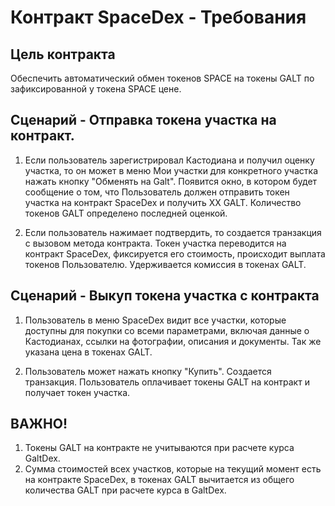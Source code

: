 # Контракт SpaceDex - Требования

## Цель контракта
Обеспечить автоматический обмен токенов SPACE на токены GALT по зафиксированной у токена SPACE цене.

## Сценарий  - Отправка токена участка на контракт.

1. Если пользователь зарегистрировал Кастодиана и получил оценку участка, то он может в меню Мои участки для конкретного участка нажать кнопку "Обменять на Galt". Появится окно, в котором будет сообщение о том, что Пользователь должен отправить токен участка на контракт SpaceDex и получить ХХ GALT. Количество токенов GALT определено последней оценкой.

2. Если пользователь нажимает подтвердить, то создается транзакция с вызовом метода контракта. Токен участка переводится на контракт SpaceDex, фиксируется его стоимость, происходит выплата токенов Пользователю. Удерживается комиссия в токенах GALT.

## Сценарий  - Выкуп токена участка с контракта

1. Пользователь в меню SpaceDex видит все участки, которые доступны для покупки со всеми параметрами, включая данные о Кастодианах, ссылки на фотографии, описания и документы. Так же указана цена в токенах GALT.

2. Пользователь может нажать кнопку "Купить". Создается транзакция. Пользователь оплачивает токены GALT на контракт и получает токен участка.

## ВАЖНО!
1. Токены GALT на контракте не учитываются при расчете курса GaltDex.
2. Сумма стоимостей всех участков, которые на текущий момент есть на контракте SpaceDex, в токенах GALT вычитается из общего количества GALT при расчете курса в GaltDex.

